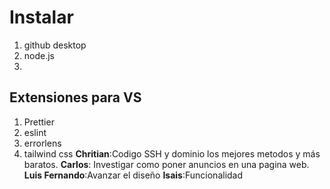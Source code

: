# Instalar 

1. github desktop
2. node.js
3. 
## Extensiones para VS
1. Prettier
2. eslint
3. errorlens
4. tailwind css
**Chritian**:Codigo SSH y dominio los mejores metodos y más baratos.
**Carlos**: Investigar como poner anuncios en una pagina web.
**Luis Fernando**:Avanzar el diseño
**Isais**:Funcionalidad


